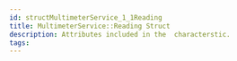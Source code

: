 ```yaml
---
id: structMultimeterService_1_1Reading
title: MultimeterService::Reading Struct
description: Attributes included in the  characterstic.
tags:
---
```

